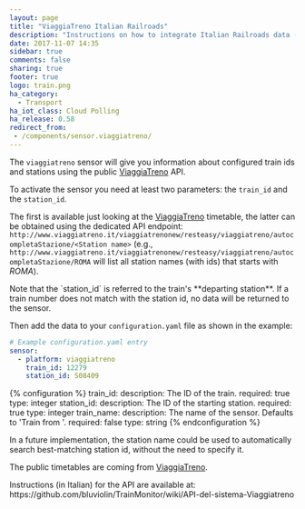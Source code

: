 ```yaml
---
layout: page
title: "ViaggiaTreno Italian Railroads"
description: "Instructions on how to integrate Italian Railroads data (from ViaggiaTreno API) into Home Assistant."
date: 2017-11-07 14:35
sidebar: true
comments: false
sharing: true
footer: true
logo: train.png
ha_category:
  - Transport
ha_iot_class: Cloud Polling
ha_release: 0.58
redirect_from:
 - /components/sensor.viaggiatreno/
---
```


The `viaggiatreno` sensor will give you information about configured train ids and stations using the public [ViaggiaTreno](http://viaggiatreno.it) API.

To activate the sensor you need at least two parameters: the `train_id` and the `station_id`.

The first is available just looking at the [ViaggiaTreno](http://viaggiatreno.it/) timetable, the latter can be obtained using the dedicated API endpoint:
`http://www.viaggiatreno.it/viaggiatrenonew/resteasy/viaggiatreno/autocompletaStazione/<Station name>`
(e.g., `http://www.viaggiatreno.it/viaggiatrenonew/resteasy/viaggiatreno/autocompletaStazione/ROMA` will list all station names (with ids) that starts with *ROMA*).

<p class='note'>
Note that the `station_id` is referred to the train's **departing station**. If a train number does not match with the station id, no data will be returned to the sensor.
</p>

Then add the data to your `configuration.yaml` file as shown in the example:

```yaml
# Example configuration.yaml entry
sensor:
  - platform: viaggiatreno
    train_id: 12279
    station_id: S08409
```

{% configuration %}
train_id:
  description: The ID of the train.
  required: true
  type: integer
station_id:
  description: The ID of the starting station.
  required: true
  type: integer
train_name:
  description: The name of the sensor. Defaults to 'Train <train id> from <station id>'.
  required: false
  type: string
{% endconfiguration %}

<p class='note'>
In a future implementation, the station name could be used to automatically search best-matching station id, without the need to specify it.
</p>

The public timetables are coming from [ViaggiaTreno](http://viaggiatreno.it).

<p class='note'>
Instructions (in Italian) for the API are available at:
https://github.com/bluviolin/TrainMonitor/wiki/API-del-sistema-Viaggiatreno
</p>
